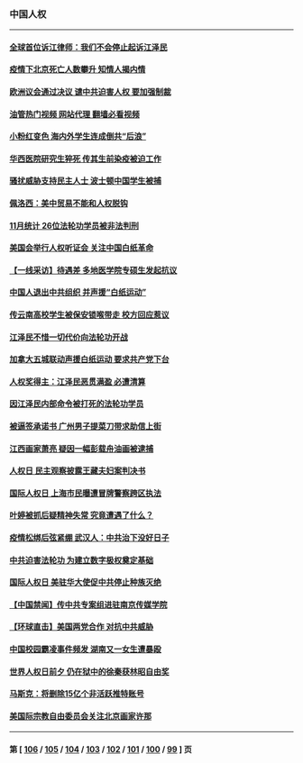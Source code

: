 ### 中国人权
---
#### [全球首位诉江律师：我们不会停止起诉江泽民](../../pages/ncid278/n13886803.md?12180845) 
#### [疫情下北京死亡人数攀升 知情人揭内情](../../pages/ncid278/n13886705.md?12180845) 
#### [欧洲议会通过决议 谴中共迫害人权 要加强制裁](../../pages/ncid278/n13885670.md?12180845) 
#### [油管热门视频 网站代理 翻墙必看视频](http://138.2.39.72:81/youtube.html?epic-marker?12180845)
#### [小粉红变色 海内外学生连成倒共“后浪”](../../pages/ncid278/n13885674.md?12180845) 
#### [华西医院研究生猝死 传其生前染疫被迫工作](../../pages/ncid278/n13885113.md?12180845) 
#### [骚扰威胁支持民主人士 波士顿中国学生被捕](../../pages/ncid278/n13884868.md?12180845) 
#### [佩洛西：美中贸易不能和人权脱钩](../../pages/ncid278/n13884884.md?12180845) 
#### [11月统计 26位法轮功学员被非法判刑](../../pages/ncid278/n13884724.md?12180845) 
#### [美国会举行人权听证会 关注中国白纸革命](../../pages/ncid278/n13884258.md?12180845) 
#### [【一线采访】待遇差 多地医学院专硕生发起抗议](../../pages/ncid278/n13883914.md?12180845) 
#### [中国人退出中共组织 并声援“白纸运动”](../../pages/ncid278/n13882714.md?12180845) 
#### [传云南高校学生被保安锁喉带走 校方回应惹议](../../pages/ncid278/n13883844.md?12180845) 
#### [江泽民不惜一切代价向法轮功开战](../../pages/ncid278/n13883332.md?12180845) 
#### [加拿大五城联动声援白纸运动 要求共产党下台](../../pages/ncid278/n13883075.md?12180845) 
#### [人权奖得主：江泽民恶贯满盈 必遭清算](../../pages/ncid278/n13882937.md?12180845) 
#### [因江泽民内部命令被打死的法轮功学员](../../pages/ncid278/n13877409.md?12180845) 
#### [被逼签承诺书 广州男子提菜刀带求助信上街](../../pages/ncid278/n13882547.md?12180845) 
#### [江西画家萧亮 疑因一幅彭载舟油画被逮捕](../../pages/ncid278/n13882723.md?12180845) 
#### [人权日 民主观察披露王藏夫妇案判决书](../../pages/ncid278/n13882517.md?12180845) 
#### [国际人权日 上海市民曝遭冒牌警察跨区执法](../../pages/ncid278/n13882447.md?12180845) 
#### [叶婷被抓后疑精神失常 究竟遭遇了什么？](../../pages/ncid278/n13882350.md?12180845) 
#### [疫情松绑后弦紧绷 武汉人：中共治下没好日子](../../pages/ncid278/n13882348.md?12180845) 
#### [中共迫害法轮功 为建立数字极权奠定基础](../../pages/ncid278/n13882266.md?12180845) 
#### [国际人权日 美驻华大使促中共停止种族灭绝](../../pages/ncid278/n13882332.md?12180845) 
#### [【中国禁闻】传中共专案组进驻南京传媒学院](../../pages/ncid278/n13882283.md?12180845) 
#### [【环球直击】美国两党合作 对抗中共威胁](../../pages/ncid278/n13882284.md?12180845) 
#### [中国校园霸凌事件频发 湖南又一女生遭暴殴](../../pages/ncid278/n13882168.md?12180845) 
#### [世界人权日前夕 仍在狱中的徐秦获林昭自由奖](../../pages/ncid278/n13881950.md?12180845) 
#### [马斯克：将删除15亿个非活跃推特账号](../../pages/ncid278/n13882046.md?12180845) 
#### [美国际宗教自由委员会关注北京画家许那](../../pages/ncid278/n13881819.md?12180845) 

---
#### 第 [ [106](./106.md?12180845) / [105](./105.md?12180845) / [104](./104.md?12180845) / [103](./103.md?12180845) / [102](./102.md?12180845) / [101](./101.md?12180845) / [100](./100.md?12180845) / [99](./99.md?12180845) ] 页
